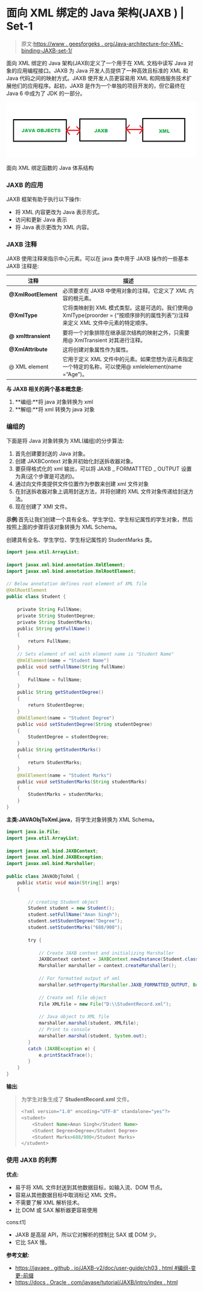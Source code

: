 # 面向 XML 绑定的 Java 架构(JAXB ) | Set-1

> 原文:[https://www . geesforgeks . org/Java-architecture-for-XML-binding-JAXB-set-1/](https://www.geeksforgeeks.org/java-architecture-for-xml-binding-jaxb-set-1/)

面向 XML 绑定的 Java 架构(JAXB)定义了一个用于在 XML 文档中读写 Java 对象的应用编程接口。JAXB 为 Java 开发人员提供了一种高效且标准的 XML 和 Java 代码之间的映射方式。JAXB 使开发人员更容易用 XML 和网络服务技术扩展他们的应用程序。起初，JAXB 是作为一个单独的项目开发的，但它最终在 Java 6 中成为了 JDK 的一部分。

![](img/17f6fe9a5071b2c6db611c912191e0b0.png)

面向 XML 绑定函数的 Java 体系结构

### JAXB 的应用

JAXB 框架有助于执行以下操作:

*   将 XML 内容更改为 Java 表示形式。
*   访问和更新 Java 表示
*   将 Java 表示更改为 XML 内容。

### JAXB 注释

JAXB 使用注释来指示中心元素。可以在 java 类中用于 JAXB 操作的一些基本 JAXB 注释是:

| 注释 | 描述 |
| --- | --- |
| **@XmlRootElement** | 必须要求在 JAXB 中使用对象的注释。它定义了 XML 内容的根元素。 |
| **@XmlType** | 它将类映射到 XML 模式类型。这是可选的。我们使用@ XmlType(proorder = {“按顺序排列的属性列表”})注释来定义 XML 文件中元素的特定顺序。 |
| **@ xmlttransient** | 要将一个对象排除在继承层次结构的映射之外，只需要用@ XmlTransient 对其进行注释。 |
| **@XmlAttribute** | 这将创建对象属性作为属性。 |
| @ XML element | 它用于定义 XML 文件中的元素。如果您想为该元素指定一个特定的名称，可以使用@ xmlelelement(name =“Age”)。 |

**与 JAXB 相关的两个基本概念是:**

1.  **编组:**将 java 对象转换为 xml
2.  **解组:**将 xml 转换为 java 对象

### 编组的

下面是将 Java 对象转换为 XML(编组)的分步算法:

1.  首先创建要封送的 Java 对象。
2.  创建 JAXBContext 对象并初始化封送拆收器对象。
3.  要获得格式化的 xml 输出，可以将 JAXB _ FORMATTTED _ OUTPUT 设置为真(这个步骤是可选的)。
4.  通过向文件类提供文件位置作为参数来创建 xml 文件对象
5.  在封送拆收器对象上调用封送方法，并将创建的 XML 文件对象传递给封送方法。
6.  现在创建了 XMl 文件。

**示例**:首先让我们创建一个具有全名、学生学位、学生标记属性的学生对象，然后按照上面的步骤将该对象转换为 XML Schema。

创建具有全名、学生学位、学生标记属性的 StudentMarks 类。

```java
import java.util.ArrayList;

import javax.xml.bind.annotation.XmlElement;
import javax.xml.bind.annotation.XmlRootElement;

// Below annotation defines root element of XML file
@XmlRootElement
public class Student {

    private String FullName;
    private String StudentDegree;
    private String StudentMarks;
    public String getFullName()
    {
        return FullName;
    }
    // Sets element of xml with element name is "Student Name"
    @XmlElement(name = "Student Name")
    public void setFullName(String fullName)
    {
        FullName = fullName;
    }
    public String getStudentDegree()
    {
        return StudentDegree;
    }
    @XmlElement(name = "Student Degree")
    public void setStudentDegree(String studentDegree)
    {
        StudentDegree = studentDegree;
    }
    public String getStudentMarks()
    {
        return StudentMarks;
    }
    @XmlElement(name = "Student Marks")
    public void setStudentMarks(String studentMarks)
    {
        StudentMarks = studentMarks;
    }
}
```

**主类:JAVAObjToXml.java**，将学生对象转换为 XML Schema。

```java
import java.io.File;
import java.util.ArrayList;

import javax.xml.bind.JAXBContext;
import javax.xml.bind.JAXBException;
import javax.xml.bind.Marshaller;

public class JAVAObjToXml {
    public static void main(String[] args)
    {

        // creating Student object
        Student student = new Student();
        student.setFullName("Aman Singh");
        student.setStudentDegree("Degree");
        student.setStudentMarks("688/900");

        try {

            // Create JAXB context and initializing Marshaller
            JAXBContext context = JAXBContext.newInstance(Student.class);
            Marshaller marshaller = context.createMarshaller();

            // For formatted output of xml
            marshaller.setProperty(Marshaller.JAXB_FORMATTED_OUTPUT, Boolean.TRUE);

            // Create xml file object
            File XMLfile = new File("D:\\StudentRecord.xml");

            // Java object to XML file
            marshaller.marshal(student, XMLfile);
            // Print to console
            marshaller.marshal(student, System.out);
        }
        catch (JAXBException e) {
            e.printStackTrace();
        }
    }
}
```

**输出**:

> 为学生对象生成了 **StudentRecord.xml** 文件。
> 
> ```java
> <?xml version="1.0" encoding="UTF-8" standalone="yes"?>
> <student>
>     <Student Name>Aman Singh</Student Name>
>     <Student Degree>Degree</Student Degree>
>     <Student Marks>688/900</Student Marks>
> </student>
> ```

### 使用 JAXB 的利弊

**优点:**

*   易于将 XML 文件封送到其他数据目标，如输入流、DOM 节点。
*   容易从其他数据目标中取消标记 XML 文件。
*   不需要了解 XML 解析技术。
*   比 DOM 或 SAX 解析器更容易使用

cons:t1]

*   JAXB 是高层 API，所以它对解析的控制比 SAX 或 DOM 少。
*   它比 SAX 慢。

**参考文献:**

*   [https://javaee . github . io/JAXB-v2/doc/user-guide/ch03 . html #编组-变更-前缀](https://javaee.github.io/jaxb-v2/doc/user-guide/ch03.html#marshalling-changing-prefixes)
*   [https://docs . Oracle . com/javase/tutorial/JAXB/intro/index . html](https://docs.oracle.com/javase/tutorial/jaxb/intro/index.html)